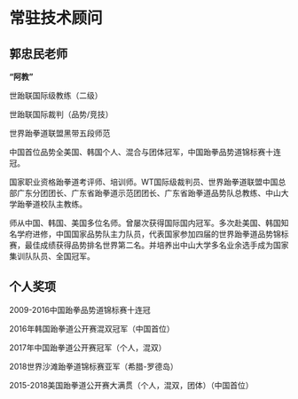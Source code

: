 # 常驻技术顾问

## 郭忠民老师

**“阿教”**

世跆联国际级教练（二级）

世跆联国际裁判（品势/竞技）

世界跆拳道联盟黑带五段师范

中国首位品势全美国、韩国个人、混合与团体冠军，中国跆拳品势道锦标赛十连冠。

国家职业资格跆拳道考评师、培训师。WT国际级裁判员、世界跆拳道联盟中国总部广东分团团长、广东省跆拳道示范团团长、广东省跆拳道品势队总教练、中山大学跆拳道校队主教练。

师从中国、韩国、美国多位名师。曾屡次获得国际国内冠军。多次赴美国、韩国知名学府进修，中国国家品势队主力队员，代表国家参加四届的世界跆拳道品势锦标赛，最佳成绩获得品势排名世界第二名。并培养出中山大学多名业余选手成为国家集训队队员、全国冠军。

## 个人奖项

2009-2016中国跆拳品势道锦标赛十连冠

2016年韩国跆拳道公开赛混双冠军（中国首位）

2017年中国跆拳道公开赛冠军（个人，混双）

2018世界沙滩跆拳道锦标赛亚军（希腊-罗德岛）

2015-2018美国跆拳道公开赛大满贯（个人，混双，团体）（中国首位）
